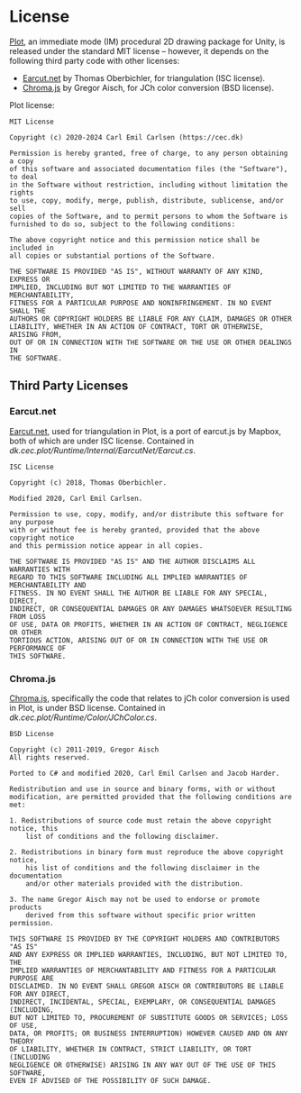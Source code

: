 # License

[Plot](https://github.com/cecarlsen/dk.cec.plot), an immediate mode (IM) procedural 2D drawing package for Unity, is released under the standard MIT license – however, it depends on the following third party code with other licenses:

- [Earcut.net](https://github.com/oberbichler/earcut.net) by Thomas Oberbichler, for triangulation (ISC license).
- [Chroma.js](https://github.com/gka/chroma.js) by Gregor Aisch, for JCh color conversion (BSD license).

Plot license:
	
	MIT License
	
	Copyright (c) 2020-2024 Carl Emil Carlsen (https://cec.dk)
	
	Permission is hereby granted, free of charge, to any person obtaining a copy
	of this software and associated documentation files (the "Software"), to deal
	in the Software without restriction, including without limitation the rights
	to use, copy, modify, merge, publish, distribute, sublicense, and/or sell
	copies of the Software, and to permit persons to whom the Software is
	furnished to do so, subject to the following conditions:
	
	The above copyright notice and this permission notice shall be included in
	all copies or substantial portions of the Software.
	
	THE SOFTWARE IS PROVIDED "AS IS", WITHOUT WARRANTY OF ANY KIND, EXPRESS OR
	IMPLIED, INCLUDING BUT NOT LIMITED TO THE WARRANTIES OF MERCHANTABILITY,
	FITNESS FOR A PARTICULAR PURPOSE AND NONINFRINGEMENT. IN NO EVENT SHALL THE
	AUTHORS OR COPYRIGHT HOLDERS BE LIABLE FOR ANY CLAIM, DAMAGES OR OTHER
	LIABILITY, WHETHER IN AN ACTION OF CONTRACT, TORT OR OTHERWISE, ARISING FROM,
	OUT OF OR IN CONNECTION WITH THE SOFTWARE OR THE USE OR OTHER DEALINGS IN
	THE SOFTWARE.



## Third Party Licenses

### Earcut.net

[Earcut.net](https://github.com/oberbichler/earcut.net), used for triangulation in Plot, is a port of earcut.js by Mapbox, both of which are under ISC license. Contained in *dk.cec.plot/Runtime/Internal/EarcutNet/Earcut.cs*.

	ISC License
	
	Copyright (c) 2018, Thomas Oberbichler.
	
	Modified 2020, Carl Emil Carlsen.
	
	Permission to use, copy, modify, and/or distribute this software for any purpose
	with or without fee is hereby granted, provided that the above copyright notice
	and this permission notice appear in all copies.
	
	THE SOFTWARE IS PROVIDED "AS IS" AND THE AUTHOR DISCLAIMS ALL WARRANTIES WITH
	REGARD TO THIS SOFTWARE INCLUDING ALL IMPLIED WARRANTIES OF MERCHANTABILITY AND
	FITNESS. IN NO EVENT SHALL THE AUTHOR BE LIABLE FOR ANY SPECIAL, DIRECT,
	INDIRECT, OR CONSEQUENTIAL DAMAGES OR ANY DAMAGES WHATSOEVER RESULTING FROM LOSS
	OF USE, DATA OR PROFITS, WHETHER IN AN ACTION OF CONTRACT, NEGLIGENCE OR OTHER
	TORTIOUS ACTION, ARISING OUT OF OR IN CONNECTION WITH THE USE OR PERFORMANCE OF
	THIS SOFTWARE.


### Chroma.js

[Chroma.js](https://github.com/gka/chroma.js), specifically the code that relates to jCh color conversion is used in Plot, is under BSD license. Contained in *dk.cec.plot/Runtime/Color/JChColor.cs*.

	BSD License
	
	Copyright (c) 2011-2019, Gregor Aisch
	All rights reserved.
	
	Ported to C# and modified 2020, Carl Emil Carlsen and Jacob Harder.

	Redistribution and use in source and binary forms, with or without
	modification, are permitted provided that the following conditions are met:

	1. Redistributions of source code must retain the above copyright notice, this
		list of conditions and the following disclaimer.

	2. Redistributions in binary form must reproduce the above copyright notice,
		his list of conditions and the following disclaimer in the documentation
		and/or other materials provided with the distribution.

	3. The name Gregor Aisch may not be used to endorse or promote products
		derived from this software without specific prior written permission.

	THIS SOFTWARE IS PROVIDED BY THE COPYRIGHT HOLDERS AND CONTRIBUTORS "AS IS"
	AND ANY EXPRESS OR IMPLIED WARRANTIES, INCLUDING, BUT NOT LIMITED TO, THE
	IMPLIED WARRANTIES OF MERCHANTABILITY AND FITNESS FOR A PARTICULAR PURPOSE ARE
	DISCLAIMED. IN NO EVENT SHALL GREGOR AISCH OR CONTRIBUTORS BE LIABLE FOR ANY DIRECT,
	INDIRECT, INCIDENTAL, SPECIAL, EXEMPLARY, OR CONSEQUENTIAL DAMAGES (INCLUDING,
	BUT NOT LIMITED TO, PROCUREMENT OF SUBSTITUTE GOODS OR SERVICES; LOSS OF USE,
	DATA, OR PROFITS; OR BUSINESS INTERRUPTION) HOWEVER CAUSED AND ON ANY THEORY
	OF LIABILITY, WHETHER IN CONTRACT, STRICT LIABILITY, OR TORT (INCLUDING
	NEGLIGENCE OR OTHERWISE) ARISING IN ANY WAY OUT OF THE USE OF THIS SOFTWARE,
	EVEN IF ADVISED OF THE POSSIBILITY OF SUCH DAMAGE.